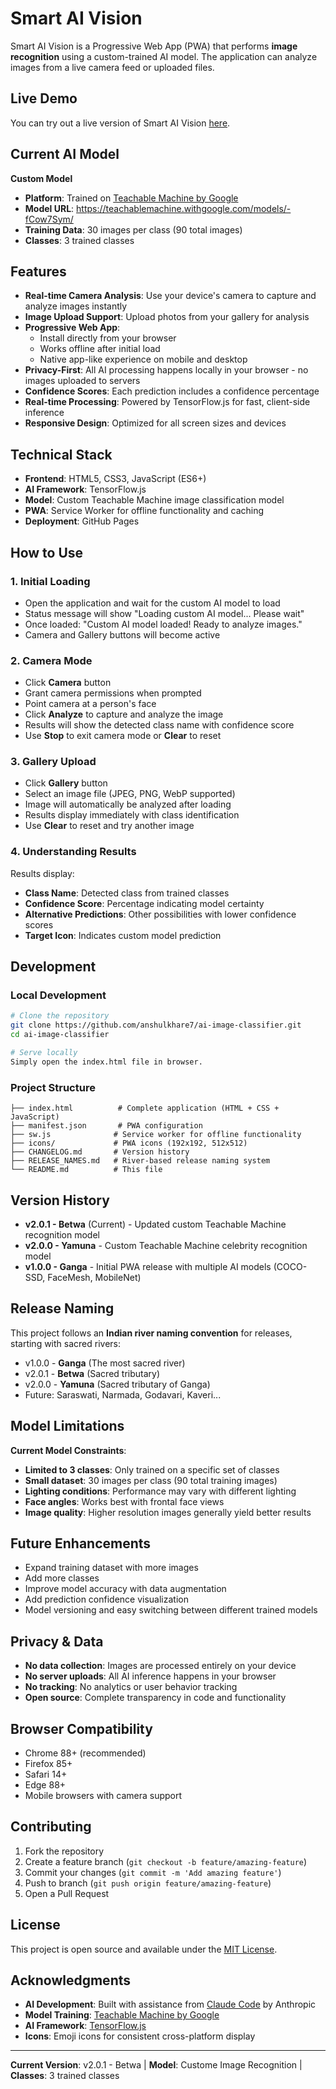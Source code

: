 # Smart AI Vision

Smart AI Vision is a Progressive Web App (PWA) that performs **image recognition** using a custom-trained AI model. The application can analyze images from a live camera feed or uploaded files.

## Live Demo

You can try out a live version of Smart AI Vision [here](https://anshulkhare7.github.io/ai-image-classifier/).

## Current AI Model

**Custom Model**

- **Platform**: Trained on [Teachable Machine by Google](https://teachablemachine.withgoogle.com/)
- **Model URL**: https://teachablemachine.withgoogle.com/models/-fCow7Sym/
- **Training Data**: 30 images per class (90 total images)
- **Classes**: 3 trained classes

## Features

- **Real-time Camera Analysis**: Use your device's camera to capture and analyze images instantly
- **Image Upload Support**: Upload photos from your gallery for analysis
- **Progressive Web App**:
  - Install directly from your browser
  - Works offline after initial load
  - Native app-like experience on mobile and desktop
- **Privacy-First**: All AI processing happens locally in your browser - no images uploaded to servers
- **Confidence Scores**: Each prediction includes a confidence percentage
- **Real-time Processing**: Powered by TensorFlow.js for fast, client-side inference
- **Responsive Design**: Optimized for all screen sizes and devices

## Technical Stack

- **Frontend**: HTML5, CSS3, JavaScript (ES6+)
- **AI Framework**: TensorFlow.js
- **Model**: Custom Teachable Machine image classification model
- **PWA**: Service Worker for offline functionality and caching
- **Deployment**: GitHub Pages

## How to Use

### 1. Initial Loading

- Open the application and wait for the custom AI model to load
- Status message will show "Loading custom AI model... Please wait"
- Once loaded: "Custom AI model loaded! Ready to analyze images."
- Camera and Gallery buttons will become active

### 2. Camera Mode

- Click **Camera** button
- Grant camera permissions when prompted
- Point camera at a person's face
- Click **Analyze** to capture and analyze the image
- Results will show the detected class name with confidence score
- Use **Stop** to exit camera mode or **Clear** to reset

### 3. Gallery Upload

- Click **Gallery** button
- Select an image file (JPEG, PNG, WebP supported)
- Image will automatically be analyzed after loading
- Results display immediately with class identification
- Use **Clear** to reset and try another image

### 4. Understanding Results

Results display:

- **Class Name**: Detected class from trained classes
- **Confidence Score**: Percentage indicating model certainty
- **Alternative Predictions**: Other possibilities with lower confidence scores
- **Target Icon**: Indicates custom model prediction

## Development

### Local Development

```bash
# Clone the repository
git clone https://github.com/anshulkhare7/ai-image-classifier.git
cd ai-image-classifier

# Serve locally
Simply open the index.html file in browser.
```

### Project Structure

```
├── index.html          # Complete application (HTML + CSS + JavaScript)
├── manifest.json       # PWA configuration
├── sw.js              # Service worker for offline functionality
├── icons/             # PWA icons (192x192, 512x512)
├── CHANGELOG.md       # Version history
├── RELEASE_NAMES.md   # River-based release naming system
└── README.md          # This file
```

## Version History

- **v2.0.1 - Betwa** (Current) - Updated custom Teachable Machine recognition model
- **v2.0.0 - Yamuna** - Custom Teachable Machine celebrity recognition model
- **v1.0.0 - Ganga** - Initial PWA release with multiple AI models (COCO-SSD, FaceMesh, MobileNet)

## Release Naming

This project follows an **Indian river naming convention** for releases, starting with sacred rivers:

- v1.0.0 - **Ganga** (The most sacred river)
- v2.0.1 - **Betwa** (Sacred tributary)
- v2.0.0 - **Yamuna** (Sacred tributary of Ganga)
- Future: Saraswati, Narmada, Godavari, Kaveri...

## Model Limitations

**Current Model Constraints**:

- **Limited to 3 classes**: Only trained on a specific set of classes
- **Small dataset**: 30 images per class (90 total training images)
- **Lighting conditions**: Performance may vary with different lighting
- **Face angles**: Works best with frontal face views
- **Image quality**: Higher resolution images generally yield better results

## Future Enhancements

- Expand training dataset with more images
- Add more classes
- Improve model accuracy with data augmentation
- Add prediction confidence visualization
- Model versioning and easy switching between different trained models

## Privacy & Data

- **No data collection**: Images are processed entirely on your device
- **No server uploads**: All AI inference happens in your browser
- **No tracking**: No analytics or user behavior tracking
- **Open source**: Complete transparency in code and functionality

## Browser Compatibility

- Chrome 88+ (recommended)
- Firefox 85+
- Safari 14+
- Edge 88+
- Mobile browsers with camera support

## Contributing

1. Fork the repository
2. Create a feature branch (`git checkout -b feature/amazing-feature`)
3. Commit your changes (`git commit -m 'Add amazing feature'`)
4. Push to branch (`git push origin feature/amazing-feature`)
5. Open a Pull Request

## License

This project is open source and available under the [MIT License](LICENSE).

## Acknowledgments

- **AI Development**: Built with assistance from [Claude Code](https://claude.ai/code) by Anthropic
- **Model Training**: [Teachable Machine by Google](https://teachablemachine.withgoogle.com/)
- **AI Framework**: [TensorFlow.js](https://www.tensorflow.org/js)
- **Icons**: Emoji icons for consistent cross-platform display

---

**Current Version**: v2.0.1 - Betwa | **Model**: Custome Image Recognition | **Classes**: 3 trained classes
